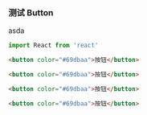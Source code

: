 ### 测试 Button

asda

```js
import React from 'react'
```

```html
<button color="#69dbaa">按钮</button>

<button color="#69dbaa">按钮</button>

<button color="#69dbaa">按钮</button>

<button color="#69dbaa">按钮</button>
```
